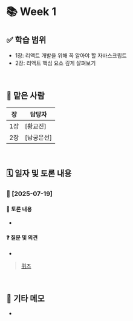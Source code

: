 # 📚 Week 1

## ✅ 학습 범위
- 1장: 리액트 개발을 위해 꼭 알아야 할 자바스크립트
- 2장: 리액트 핵심 요소 깊게 살펴보기

<br/>

## 👤 맡은 사람
| 장 | 담당자 |
|----|--------|
| 1장 | [황교진] |
| 2장 | [남궁은선] |

<br/>

## 🗓️ 일자 및 토론 내용

### 📅 [2025-07-19]

#### 💬 토론 내용
- 

#### ❓ 질문 및 의견

- 

> <a href="/quiz.md">퀴즈</a>

<br/>

## 📝 기타 메모
- 